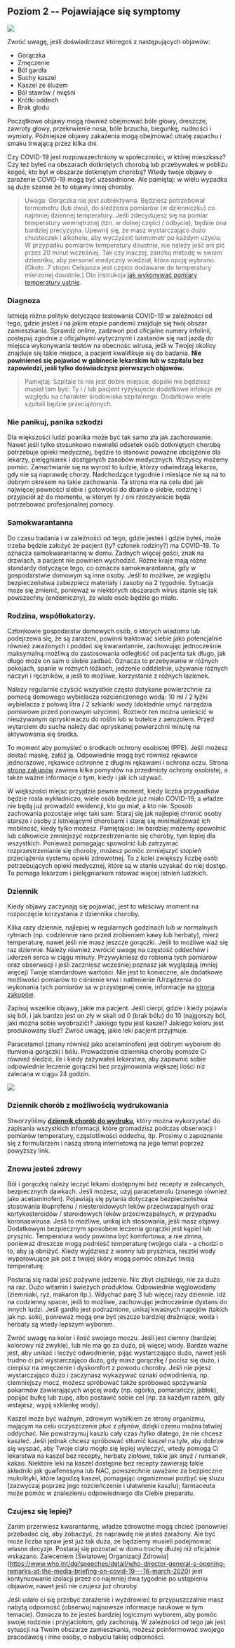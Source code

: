 ## Poziom 2 -- Pojawiające się symptomy

![](/assets/images/sneezing-emoji.png)

Zwróć uwagę, jeśli doświadczasz któregoś z następujących objawów:

* Gorączka
* Zmęczenie
* Ból gardła
* Suchy kaszel
* Kaszel ze śluzem
* Ból stawów / mięśni
* Krótki oddech
* Brak głodu

Początkowe objawy mogą również obejmować bóle głowy, dreszcze, zawroty głowy, przekrwienie nosa, bóle brzucha, biegunkę, nudności i wymioty. Późniejsze objawy zakażenia mogą obejmować utratę zapachu i smaku trwającą przez kilka dni. 

Czy COVID-19 jest rozpowszechniony w społeczności, w której mieszkasz? Czy też byłeś na obszarach dotkniętych chorobą lub przebywałeś w pobliżu kogoś, kto był w obszarze dotkniętym chorobą? Wtedy twoje objawy o zarażenie COVID-19 mogą być uzasadnione. Ale pamiętaj: w wielu wypadka są duże szanse że to objawy innej choroby.

> Uwaga: Gorączka nie jest subiektywna. Będziesz potrzebował termometru (lub dwu), do śledzenia pomiarów (w dzienniczku) co najmniej dziennej temperatury. Jeśli zdecydujesz się na pomiar temperatury wewnętrznej (tzn. w dolnej części / odbycie), będzie ona bardziej precyzyjna. Upewnij się, że masz wystarczająco dużo chusteczek i alkoholu, aby wyczyścić termometr po każdym użyciu. W przypadku pomiarów temperatury doustnie, nie należy jeść ani pić przez 20 minut wcześniej. Tak czy inaczej, zanotuj metodę w swoim dzienniku, aby personel medyczny wiedział, która opcję wybrano. (Około .7 stopni Celsjusza jest często dodawane do temperatury mierzonej doustnie.) Oto instrukcja [jak wykonywać pomiary temperatury ustnie](https://www.drugs.com/cg/how-to-take-an-oral-temperature.html).

### Diagnoza

Istnieją różne polityki dotyczące testowania COVID-19 w zależności od tego, gdzie jesteś i na jakim etapie pandemii znajduje się twój obszar zamieszkania. Sprawdź online, zadzwoń pod oficjalne numery infolinii, postępuj zgodnie z oficjalnymi wytycznymi i zastanów się nad jazdą do miejsca wykonywania testów na obecnośc wirusa, jeśli w Twojej okolicy znajduje się takie miejsce, a pacjent kwalifikuje się do badania. **Nie powinieneś się pojawiać w gabinecie lekarskim lub w szpitalu bez zapowiedzi, jeśli tylko doświadczysz pierwszych objawów.**

> Pamiętaj: Szpitale to nie jest dobre miejsce, dopóki nie będziesz musiał tam być: Ty i / lub pacjent ryzykujecie dodatkowe infekcje ze względu na charakter środowiska szpitalnego. Dodatkowo wiele szpitali będzie przeciążonych.

### Nie panikuj, panika szkodzi

Dla większości ludzi poanika może być tak samo zła jak zachorowanie. Nawet jeśli tylko stosunkowo niewielki odsetek osób dotkniętych chorobą potrzebuje opieki medycznej, będzie to stanowić poważne obciążenie dla lekarzy, pielęgniarek i dostępnych zasobów medycznych. Wszyscy możemy pomóc. Zamartwianie się na wyrost to ludzie, którzy odwiedzają lekarza, gdy nie są naprawdę chorzy. Nadchodzące tygodnie i miesiące nie są na to dobrym okresem na takie zachowania. Ta strona ma na celu dać jak najwięcej pewności siebie i gotowości do dbania o siebie, rodzinę i przyjaciół aż do momentu, w którym ty / oni rzeczywiście będa potrzebować profesjonalnej pomocy.

### Samokwarantanna

Do czasu badania i w zależności od tego, gdzie jesteś i gdzie byłeś, może trzeba będzie założyć że pacjent (ty? członek rodziny?) ma COVID-19. To oznacza samokwarantannę w domu. Żadnych więcej gości, znak na drzwiach, a pacjent nie powinien wychodzić. Różne kraje mają różne standardy dotyczące tego, co oznacza samokwarantanna, gdy w gospodarstwie domowym są inne osoby. Jeśli to możliwe, ze względu bezpieczeństwa zabezpiecz materiały i zasoby na 2 tygodnie. Sytuacja może się zmienić, ponieważ w niektórych obszarach wirus stanie się tak powszechny (endemiczny), że wiele osób będzie go miało.

### Rodzina, współlokatorzy.

Członkowie gospodarstw domowych osób, o których wiadomo lub podejrzewa się, że są zarażeni, powinni traktować siebie jako potencjalnie również zarażonych i poddać się kwarantannie, zachowując jednocześnie maksymalną możliwą do zastosowania odległość od pacjenta tak długo, jak długo może on sam o siebie zadbać. Oznacza to przebywanie w różnych pokojach, spanie w różnych łóżkach, jedzenie oddzielnie, używanie różnych naczyń i ręczników, a jeśli to możliwe, korzystanie z różnych łazienek. 

Nalezy regularnie czyścić wszystkie często dotykane powierzchnie za pomocą domowego wybielacza rozcieńczonego wodą: 10 ml / 2 łyżki wybielacza z połową litra / 2 szklanki wody (dokładnie umyć narzędzia pomiarowe przed ponownym użyciem). Roztwór ten można umieścić w nieużywanym opryskiwaczu do roślin lub w butelce z aerozolem. Przed wytarciem do sucha należy dać opryskanej powierzchni minutę na aktywowania się środka.

To moment aby pomyśleć o środkach ochrony osobistej (PPE). Jeśli możesz dostać maskę, załóż ją. Odpowiednie mogą być również rękawice jednorazowe, rękawice ochronne z długimi rękawami i ochrona oczu. Strona [strona zakupów](/shopping) zawiera kilka pomysłów na przedmioty ochrony osobistej, a także ważne informacje o tym, kiedy i jak ich używać.

W większości miejsc przyjdzie pewnie moment, kiedy liczba przypadków będzie rosła wykładniczo, wiele osób będzie już miało COVID-19, a władze nie będą już prowadzić ewidencji, kto go miał, a kto nie. Sposób zachowania pozostaje więc taki sam: Staraj się jak najlepiej chronić osoby starsze i osoby z istniejącymi chorobami i staraj się minimalizować ich mobilność, kiedy tylko możesz. Pamiętajcie: Im bardziej możemy spowolnić lub całkowicie zmniejszyć rozprzestrzenianie się choroby, tym lepiej dla wszystkich. Ponieważ pomagając spowolnić lub zatrzymać rozprzestrzenianie się choroby, możesz pomóc zmniejszyć stopień przeciążenia systemu opieki zdrowotnej. To z kolei zwiększy liczbę osób potrzebujących opieki medycznej, które są w stanie uzyskać do niej dostęp. To pomaga lekarzom i pielęgniarkom ratować więcej istnień ludzkich. 

### Dziennik

Kiedy objawy zaczynają się pojawiać, jest to właściwy moment na rozpoczęcie korzystania z dziennika choroby. 

Kilka razy dziennie, najlepiej w regularnych godzinach lub w normalnych rytmach (np. codziennie rano przed zrobieniem kawy lub herbaty), mierz temperaturę, nawet jeśli nie masz jeszcze gorączki. Jeśli to możliwe waż się raz dziennie. Należy również zwrócić uwagę na częstość oddechów i uderzeń serca w ciągu minuty. Przywykniesz do robienia tych pomiarów oraz obserwacji i jeśli zaczniesz wcześniej poznasz jak wyglądają (mniej więcej) Twoje standardowe wartości. Nie jest to konieczne, ale dodatkowe możliwości pomiarów to ciśnienie krwi i natlenienie (Urządzenia do wykonania tych pomiarów sa w przystępnej cenie, informacje na [strona zakupów](/shopping). 

Zapisuj wszelkie objawy, jakie ma pacjent. Jeśli cierpi, gdzie i kiedy pojawia się ból, i jak bardzo jest on zły w skali od 0 (brak bólu) do 10 (najgorszy ból, jaki można sobie wyobrazić)? Jakiego typu jest kaszel? Jakiego koloru jest produkowany śluz? Zwróć uwagę, jakie leki pacjent przyjmuje. 

Paracetamol (znany również jako acetaminofen) jest dobrym wyborem do tłumienia gorączki i bólu. Prowadzenie dziennika choroby pomoże Ci również śledzić, ile i kiedy zażywałeś lekarstwa, aby zapewnić sobie odpowiednie leczenie gorączki bez przyjmowania większej ilości niż zalecana w ciągu 24 godzin.

[![](/assets/images/diary-small-slanted.png)](/diary)

### Dziennik chorób z możliwością wydrukowania

Stworzyliśmy **[dziennik chorób do wydruku](/diary)**, który można wykorzystać do zapisania wszystkich informacji, które gromadzisz podczas obserwacji i pomiarów temperatury, częstotliwości oddechu, itp. Prosimy o zapoznanie się z formularzem i naszą stroną internetową na jego temat poprzez powyższy link.

### Znowu jesteś zdrowy

Ból i gorączkę należy leczyć lekami dostępnymi bez recepty w zalecanych, bezpiecznych dawkach. Jeśli możesz, użyj paracetamolu (znanego również jako acetaminofen). Pojawiają się pytania dotyczące bezpieczeństwa stosowania ibuprofenu / niesteroidowych leków przeciwzapalnych oraz kortykosteroidów / steroidowych leków przeciwzapalnych, w przypadku koronaawirusa. Jeśli to możliwe, unikaj ich stosowania, jeśli masz objawy. Dodatkowym bezpiecznym sposobem leczenia gorączki jest kąpiel lub prysznic. Temperatura wody powinna być komfortowa, a nie zimna, ponieważ dreszcze mogą podnieść temperaturę twojego ciała - a chodzi o to, aby ją obniżyć. Kiedy wyjdziesz z wanny lub prysznica, resztki wody wyparowujące jak pot z twojej skóry mogą pomóc obniżyć twoją temperaturę. 

Postaraj się nadal jeść pożywne jedzenie. Nic zbyt ciężkiego, nie za dużo na raz. Dużo witamin i świeżych produktów. Odpowiednie węglowodany (ziemniaki, ryż, makaron itp.). Wdychać parę 3 lub więcej razy dziennie. Idź na codzienny spacer, jeśli to możliwe, zachowując jednocześnie dystans do innych ludzi. Jeśli gardło jest podrażnione, unikaj kwaśnych napojów (takich jak np. soki), ponieważ mogą one być jeszcze bardziej drażniące; woda i herbaty są wtedy lepszym wyborem. 

Zwróć uwagę na kolor i ilość swojego moczu. Jeśli jest ciemny (bardziej kolorowy niż zwykle), lub nie ma go za dużo, pij więcej wody. Bardzo ważne jest, aby unikać i leczyć odwodnienie, pijąc wystarczająco dużo, nawet jeśli trudno ci pić wystarczająco dużo, gdy masz gorączkę / pocisz się dużo, i cierpisz na zmęczenie i dyskomfort z powodu choroby. Jeśli nie pijesz wystarczająco dużo i zaczynasz wykazywać oznaki odwodnienia, np. ciemniejszy mocz, możesz spróbować także spróbować spożywania pokarmów zawierających więcej wody (np. ogórka, pomarańczy, jabłek), popijać bułkę lub zupę, albo postawić sobie cel (np. za każdym razem, gdy wstajesz, wypij szklankę wody). 

Kaszel może być ważnym, zdrowym wysiłkiem ze strony organizmu, mającym na celu oczyszczenie płuc z płynów, dzięki czemu można łatwiej oddychać. Nie powstrzymuj kaszlu cały czas /tylko dlatego, że nie chcesz kaszleć. Jeśli jednak chcesz spróbować stłumić kaszel na tyle, aby dobrze się wyspać, aby Twoje ciało mogło się lepiej wyleczyć, wtedy pomogą Ci lekarstwa na kaszel bez recepty, herbaty ziołowe, takie jak anyż / rumianek, kakao. Niektóre leki na kaszel dostępne bez recepty zawierają takie składniki jak guaifenesyna lub NAC, powszechnie uważane za bezpieczne mukolityki, które łagodzą kaszel, pomagając organizmowi pozbyć się śluzu (zazwyczaj poprzez jego rozcieńczenie i ułatwienie kaszlu); farmaceuta może pomóc w znalezieniu odpowiedniego dla Ciebie preparatu. 

### Czujesz się lepiej?

Zanim przerwiesz kwarantannę, władze zdrowotne mogą chcieć (ponownie) przebadać cię, aby zobaczyć, że naprawdę nie jesteś zarażony. Ale być może liczba spraw jest już tak duża, że będziemy musieli podejmować własne decyzje. Postaraj się pozostać w domu trochę dłużej niż oficjalnie wskazano. Zaleceniem [Światowej Organizacji Zdrowia] (https://www.who.int/dg/speeches/detail/who-director-general-s-opening-remarks-at-the-media-briefing-on-covid-19---16-march-2020) jest kontynuowanie izolacji przez co najmniej dwa tygodnie po ustąpieniu objawów, nawet jeśli nie czujesz już choroby. 

Jeśli udało ci się przebyć zarażenie i wyzdrowieć to przypuszczalnie masz nabytą odporność (obserwuj najnowsze informacje naukowe w tym temacie). Oznacza to że jesteś bardziej logicznym wyborem, aby pomóc swojej rodzinie i przyjaciołom, gdy zachorują. W zależności od tego jak jest sytuacji na Twoim obszarze zamieszkania, możesz poinformować swojego pracodawcę i inne osoby, o nabyciu takiej odporności.
